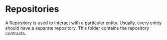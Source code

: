 # Repositories

A Repository is used to interact with a particular entity. Usually, every entity should have a separate repository.
This folder contains the repository contracts.